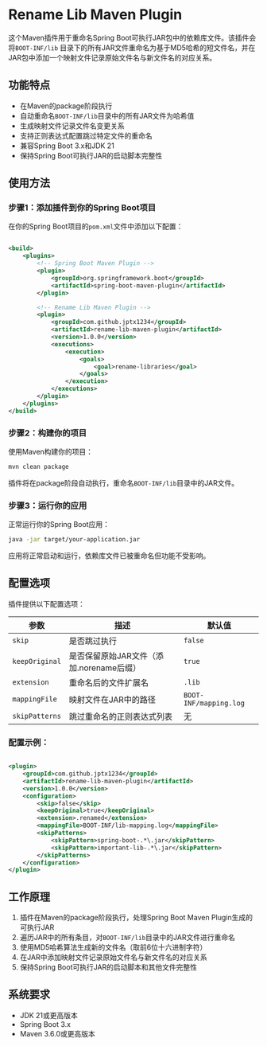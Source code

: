 # Rename Lib Maven Plugin

这个Maven插件用于重命名Spring Boot可执行JAR包中的依赖库文件。该插件会将`BOOT-INF/lib`
目录下的所有JAR文件重命名为基于MD5哈希的短文件名，并在JAR包中添加一个映射文件记录原始文件名与新文件名的对应关系。

## 功能特点

- 在Maven的package阶段执行
- 自动重命名`BOOT-INF/lib`目录中的所有JAR文件为哈希值
- 生成映射文件记录文件名变更关系
- 支持正则表达式配置跳过特定文件的重命名
- 兼容Spring Boot 3.x和JDK 21
- 保持Spring Boot可执行JAR的启动脚本完整性

## 使用方法

### 步骤1：添加插件到你的Spring Boot项目

在你的Spring Boot项目的`pom.xml`文件中添加以下配置：

```xml

<build>
    <plugins>
        <!-- Spring Boot Maven Plugin -->
        <plugin>
            <groupId>org.springframework.boot</groupId>
            <artifactId>spring-boot-maven-plugin</artifactId>
        </plugin>

        <!-- Rename Lib Maven Plugin -->
        <plugin>
            <groupId>com.github.jptx1234</groupId>
            <artifactId>rename-lib-maven-plugin</artifactId>
            <version>1.0.0</version>
            <executions>
                <execution>
                    <goals>
                        <goal>rename-libraries</goal>
                    </goals>
                </execution>
            </executions>
        </plugin>
    </plugins>
</build>
```

### 步骤2：构建你的项目

使用Maven构建你的项目：

```bash
mvn clean package
```

插件将在package阶段自动执行，重命名`BOOT-INF/lib`目录中的JAR文件。

### 步骤3：运行你的应用

正常运行你的Spring Boot应用：

```bash
java -jar target/your-application.jar
```

应用将正常启动和运行，依赖库文件已被重命名但功能不受影响。

## 配置选项

插件提供以下配置选项：

| 参数             | 描述                         | 默认值                    |
|----------------|----------------------------|------------------------|
| `skip`         | 是否跳过执行                     | `false`                |
| `keepOriginal` | 是否保留原始JAR文件（添加.norename后缀） | `true`                 |
| `extension`    | 重命名后的文件扩展名                 | `.lib`                 |
| `mappingFile`  | 映射文件在JAR中的路径               | `BOOT-INF/mapping.log` |
| `skipPatterns` | 跳过重命名的正则表达式列表              | 无                      |

### 配置示例：

```xml

<plugin>
    <groupId>com.github.jptx1234</groupId>
    <artifactId>rename-lib-maven-plugin</artifactId>
    <version>1.0.0</version>
    <configuration>
        <skip>false</skip>
        <keepOriginal>true</keepOriginal>
        <extension>.renamed</extension>
        <mappingFile>BOOT-INF/lib-mapping.log</mappingFile>
        <skipPatterns>
            <skipPattern>spring-boot-.*\.jar</skipPattern>
            <skipPattern>important-lib-.*\.jar</skipPattern>
        </skipPatterns>
    </configuration>
</plugin>
```

## 工作原理

1. 插件在Maven的package阶段执行，处理Spring Boot Maven Plugin生成的可执行JAR
2. 遍历JAR中的所有条目，对`BOOT-INF/lib`目录中的JAR文件进行重命名
3. 使用MD5哈希算法生成新的文件名（取前6位十六进制字符）
4. 在JAR中添加映射文件记录原始文件名与新文件名的对应关系
5. 保持Spring Boot可执行JAR的启动脚本和其他文件完整性

## 系统要求

- JDK 21或更高版本
- Spring Boot 3.x
- Maven 3.6.0或更高版本
